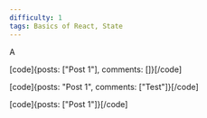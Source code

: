 ```yaml
---
difficulty: 1
tags: Basics of React, State
---
```


A


[code]{posts: ["Post 1"], comments: []}[/code]


[code]{posts: "Post 1", comments: ["Test"]}[/code]


[code]{posts: ["Post 1"]}[/code]

